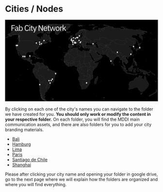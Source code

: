 # Cities / Nodes

![(FabCity map by 2021)](<.gitbook/assets/FabCity-map cities-02.png>)

By clicking on each one of the city's names you can navigate to the folder we have created for you. **You should only work or modify the content in your respective folder.** On each folder, you will find the MDDI main communication assets, and there are also folders for you to add your city branding materials.

* [Bali](https://drive.google.com/drive/folders/1P83PTxG1xKjhkEjYCbsXf9qcPTUajChy?usp=sharing)
* [Hamburg](https://drive.google.com/drive/folders/1ViYKOdqy8R-bdur7iQ7xpsPJ3cCiR\_DI?usp=sharing)
* [Lima](https://drive.google.com/drive/folders/1qQ7ceuPswlaLTBCr5eGJ1Z\_ze876aWBH?usp=sharing)
* [Paris](https://drive.google.com/drive/folders/1LM8z4LUC0azGCRx\_o9ukGI4vvsMzDT91?usp=sharing)
* [Santiago de Chile](https://drive.google.com/drive/folders/1nyMgtZUJ5hmo-dHcUpqXTZnILTiyUIhq?usp=sharing)
* [Shanghai](https://drive.google.com/drive/folders/1Mz6Ey2F-HMl\_fd2lb9cHiDoHRxDi2hGP?usp=sharing)

Please after clicking your city name and opening your folder in google drive, go to the next page where we will explain how the folders are organized and where you will find everything.
